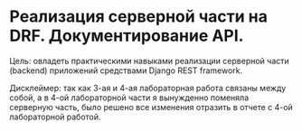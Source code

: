 # Реализация серверной части на DRF. Документирование API.
Цель: овладеть практическими навыками реализации серверной части (backend) 
приложений средствами Django REST framework.
 
Дисклеймер: так как 3-ая и 4-ая лабораторная работа связаны между собой, а в 4-ой лабораторной части я вынужденно поменяла серверную часть, было решено все изменения отразить в отчете с 4-ой лабораторной работой.